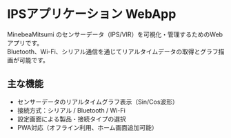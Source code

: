 # IPSアプリケーション WebApp

MinebeaMitsumi のセンサーデータ（IPS/VIR）を可視化・管理するためのWebアプリです。  
Bluetooth、Wi-Fi、シリアル通信を通じてリアルタイムデータの取得とグラフ描画が可能です。

## 主な機能

- センサーデータのリアルタイムグラフ表示（Sin/Cos波形）
- 接続方式：シリアル / Bluetooth / Wi-Fi
- 設定画面による製品・接続タイプの選択
- PWA対応（オフライン利用、ホーム画面追加可能）
